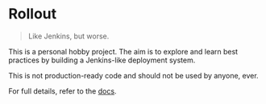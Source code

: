 # Rollout
> Like Jenkins, but worse.

This is a personal hobby project.  The aim is to explore and learn best practices by building a Jenkins-like deployment system.

This is not production-ready code and should not be used by anyone, ever.

For full details, refer to the [docs](./docs).